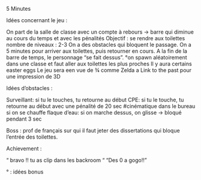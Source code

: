 5 Minutes

Idées concernant le jeu : 

On part de la salle de classe avec un compte à rebours → barre qui diminue au cours du temps et avec les pénalités
Objectif : se rendre aux toilettes
nombre de niveaux : 2-3
On a des obstacles qui bloquent le passage. 
On a 5 minutes pour arriver aux toilettes, puis retourner en cours.
A la fin de la barre de temps, le personnage “se fait dessus”.
°on spawn aléatoirement dans une classe et faut aller aux toilettes les plus proches
 Il y aura certains easter eggs
Le jeu sera een vue de ¾ comme Zelda a Link to the past pour une impression de 3D 




Idées d’obstacles :

Surveillant: si tu le touches, tu retourne au début
CPE: si tu le touche, tu retourne au début avec une pénalité de 20 sec #cinématique dans le bureau si on se chauffe 
flaque d’eau: si on marche dessus, on glisse -> bloqué pendant 3 sec


Boss : prof de français sur qui il faut jeter des dissertations qui bloque l’entrée des toilettes. 





Achievement :
    
“ bravo !! tu as clip dans les backroom “
“Des 0 a gogo!!”

° : idées bonus
